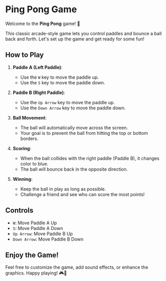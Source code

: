 # Ping Pong Game

Welcome to the **Ping Pong** game! 🏓

This classic arcade-style game lets you control paddles and bounce a ball back and forth. Let's set up the game and get ready for some fun!

## How to Play

1. **Paddle A (Left Paddle)**:
   - Use the `W` key to move the paddle up.
   - Use the `S` key to move the paddle down.

2. **Paddle B (Right Paddle)**:
   - Use the `Up Arrow` key to move the paddle up.
   - Use the `Down Arrow` key to move the paddle down.

3. **Ball Movement**:
   - The ball will automatically move across the screen.
   - Your goal is to prevent the ball from hitting the top or bottom borders.

4. **Scoring**:
   - When the ball collides with the right paddle (Paddle B), it changes color to blue.
   - The ball will bounce back in the opposite direction.

5. **Winning**:
   - Keep the ball in play as long as possible.
   - Challenge a friend and see who can score the most points!

## Controls

- `W`: Move Paddle A Up
- `S`: Move Paddle A Down
- `Up Arrow`: Move Paddle B Up
- `Down Arrow`: Move Paddle B Down

## Enjoy the Game!

Feel free to customize the game, add sound effects, or enhance the graphics. Happy playing! 🎮🚀
